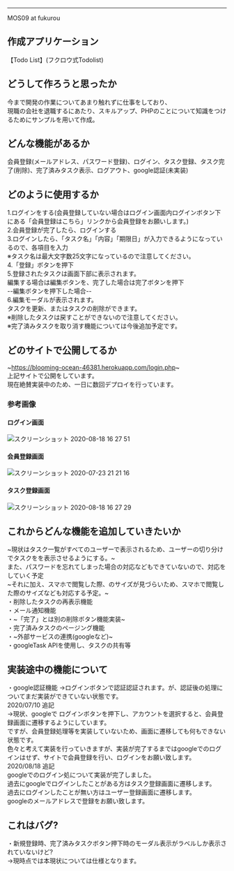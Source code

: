 ---
MOS09 at fukurou


## 作成アプリケーション  
【Todo List】(フクロウ式Todolist)

## どうして作ろうと思ったか  
今まで開発の作業についてあまり触れずに仕事をしており、  
現職の会社を退職するにあたり、スキルアップ、PHPのことについて知識をつけるためにサンプルを用いて作成。  


## どんな機能があるか  
会員登録(メールアドレス、パスワード登録)、ログイン、タスク登録、タスク完了(削除)、完了済みタスク表示、ログアウト、google認証(未実装)  

## どのように使用するか  
1.ログインをする(会員登録していない場合はログイン画面内ログインボタン下にある「会員登録はこちら」リンクから会員登録をお願いします。)  
2.会員登録が完了したら、ログインする  
3.ログインしたら、「タスク名」「内容」「期限日」が入力できるようになっているので、各項目を入力  
※タスク名は最大文字数25文字になっているので注意してください。  
4.「登録」ボタンを押下  
5.登録されたタスクは画面下部に表示されます。  
  編集する場合は編集ボタンを、完了した場合は完了ボタンを押下  
--編集ボタンを押下した場合--  
6.編集モーダルが表示されます。  
  タスクを更新、またはタスクの削除ができます。  
※削除したタスクは戻すことができないので注意してください。  
※完了済みタスクを取り消す機能については今後追加予定です。

## どのサイトで公開してるか
~https://blooming-ocean-46381.herokuapp.com/login.php~  
上記サイトで公開をしています。  
現在絶賛実装中のため、一日に数回デプロイを行っています。  
### 参考画像  
#### ログイン画面  
![スクリーンショット 2020-08-18 16 27 51](https://user-images.githubusercontent.com/58107717/90483595-e9e5ea80-e16f-11ea-921e-43cf571df68c.png)    
#### 会員登録画面  
![スクリーンショット 2020-07-23 21 21 16](https://user-images.githubusercontent.com/58107717/88286199-59acb500-cd2b-11ea-933f-11418497b6ac.png)  
#### タスク登録画面  
![スクリーンショット 2020-08-18 16 27 29](https://user-images.githubusercontent.com/58107717/90483588-e6eafa00-e16f-11ea-813f-27901e1b7636.png)  

## これからどんな機能を追加していきたいか  
~現状はタスク一覧がすべてのユーザーで表示されるため、ユーザーの切り分けでタスクをを表示させるようにする。~  
また、パスワードを忘れてしまった場合の対応などもできていないので、対応をしていく予定  
~それに加え、スマホで閲覧した際、のサイズが見づらいため、スマホで閲覧した際のサイズなども対応する予定。~   
・削除したタスクの再表示機能  
・メール通知機能  
・~「完了」とは別の削除ボタン機能実装~  
・完了済みタスクのページング機能  
・~外部サービスの連携(googleなど)~  
・googleTask APIを使用し、タスクの共有等

## 実装途中の機能について  
・google認証機能
→ログインボタンで認証認証されます。が、認証後の処理についてまだ実装ができていない状態です。  
2020/07/10 追記  
→現状、googleで ログインボタンを押下し、アカウントを選択すると、会員登録画面に遷移するようにしています。  
 ですが、会員登録処理等を実装していないため、画面に遷移しても何もできない状態です。  
 色々と考えて実装を行っていきますが、実装が完了するまではgoogleでのログインはせず、サイトで会員登録を行い、ログインをお願い致します。  
2020/08/18 追記  
 googleでのログイン処について実装が完了しました。  
 過去にgoogleでログインしたことがある方はタスク登録画面に遷移します。  
 過去にログインしたことが無い方はユーザー登録画面に遷移します。  
 googleのメールアドレスで登録をお願い致します。  

## これはバグ?  
・新規登録時、完了済みタスクボタン押下時のモーダル表示がラベルしか表示されていないけど?  
→現時点では本現状については仕様となります。  
